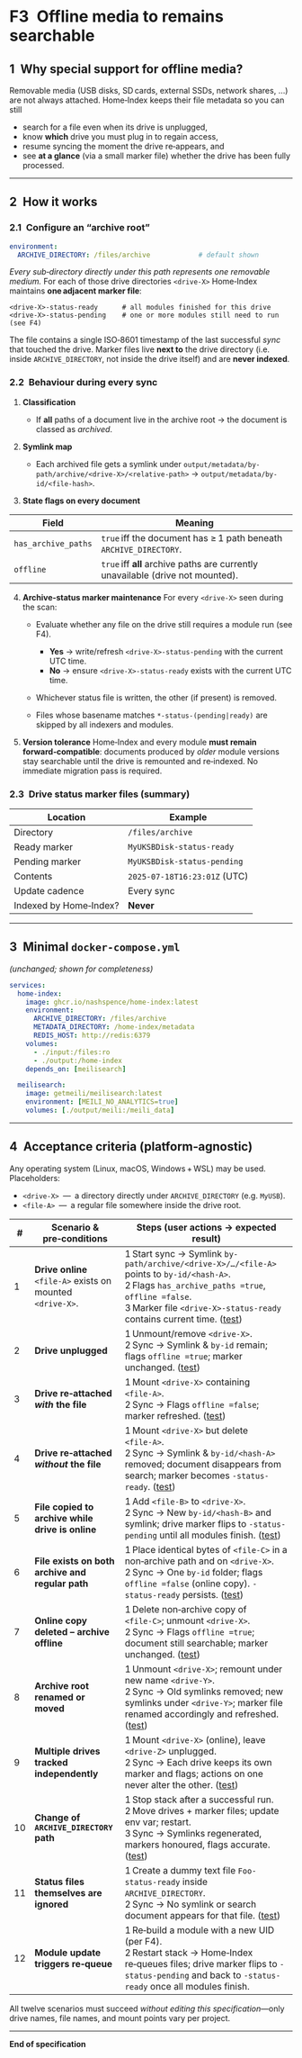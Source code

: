 # F3 Offline media to remains searchable

## 1 Why special support for offline media?

Removable media (USB disks, SD cards, external SSDs, network shares, …) are not always attached.
Home‑Index keeps their file metadata so you can still

* search for a file even when its drive is unplugged,
* know **which** drive you must plug in to regain access,
* resume syncing the moment the drive re‑appears, and
* see **at a glance** (via a small marker file) whether the drive has been fully processed.

---

## 2 How it works

### 2.1 Configure an “archive root”

```yaml
environment:
  ARCHIVE_DIRECTORY: /files/archive            # default shown
```

*Every sub‑directory directly under this path represents one removable medium.*
For each of those drive directories `<drive‑X>` Home‑Index maintains **one adjacent marker file**:

```
<drive‑X>-status-ready      # all modules finished for this drive
<drive‑X>-status-pending    # one or more modules still need to run (see F4)
```

The file contains a single ISO‑8601 timestamp of the last successful *sync* that touched the drive.
Marker files live **next to** the drive directory (i.e. inside `ARCHIVE_DIRECTORY`, not inside the drive itself) and are **never indexed**.

### 2.2 Behaviour during every sync

1. **Classification**

   * If **all** paths of a document live in the archive root → the document is classed as *archived*.
2. **Symlink map**

   * Each archived file gets a symlink under
     `output/metadata/by-path/archive/<drive‑X>/<relative-path>` → `output/metadata/by-id/<file-hash>`.
3. **State flags on every document**

| Field               | Meaning                                                                         |
| ------------------- | ------------------------------------------------------------------------------- |
| `has_archive_paths` | `true` iff the document has ≥ 1 path beneath `ARCHIVE_DIRECTORY`.               |
| `offline`           | `true` iff **all** archive paths are currently unavailable (drive not mounted). |

4. **Archive‑status marker maintenance**
   For every `<drive‑X>` seen during the scan:

   * Evaluate whether any file on the drive still requires a module run (see F4).

     * **Yes** → write/refresh `<drive‑X>-status-pending` with the current UTC time.
     * **No**  → ensure `<drive‑X>-status-ready` exists with the current UTC time.
   * Whichever status file is written, the other (if present) is removed.
   * Files whose basename matches `*-status-(pending|ready)` are skipped by all indexers and modules.

5. **Version tolerance**
   Home‑Index and every module **must remain forward‑compatible**: documents produced by *older* module versions stay searchable until the drive is remounted and re‑indexed. No immediate migration pass is required.

### 2.3 Drive status marker files (summary)

| Location               | Example                      |
| ---------------------- | ---------------------------- |
| Directory              | `/files/archive`             |
| Ready marker           | `MyUKSBDisk-status-ready`    |
| Pending marker         | `MyUKSBDisk-status-pending`  |
| Contents               | `2025-07-18T16:23:01Z` (UTC) |
| Update cadence         | Every sync                   |
| Indexed by Home‑Index? | **Never**                    |

---

## 3 Minimal `docker-compose.yml`

*(unchanged; shown for completeness)*

```yaml
services:
  home-index:
    image: ghcr.io/nashspence/home-index:latest
    environment:
      ARCHIVE_DIRECTORY: /files/archive
      METADATA_DIRECTORY: /home-index/metadata
      REDIS_HOST: http://redis:6379
    volumes:
      - ./input:/files:ro
      - ./output:/home-index
    depends_on: [meilisearch]

  meilisearch:
    image: getmeili/meilisearch:latest
    environment: [MEILI_NO_ANALYTICS=true]
    volumes: [./output/meili:/meili_data]
```

---

## 4 Acceptance criteria (platform‑agnostic)

Any operating system (Linux, macOS, Windows + WSL) may be used.
Placeholders:

* `<drive‑X>` — a directory directly under `ARCHIVE_DIRECTORY` (e.g. `MyUSB`).
* `<file‑A>` — a regular file somewhere inside the drive root.

| #  | Scenario & pre‑conditions                                     | Steps (user actions → expected result)                                                                                                                                                                             |
| -- | ------------------------------------------------------------- | ------------------------------------------------------------------------------------------------------------------------------------------------------------------------------------------------------------------ |
| 1  | **Drive online**<br>`<file‑A>` exists on mounted `<drive‑X>`. | 1 Start sync → Symlink `by-path/archive/<drive‑X>/…/<file‑A>` points to `by-id/<hash-A>`.<br>2 Flags `has_archive_paths =true`, `offline =false`.<br>3 Marker file `<drive‑X>-status-ready` contains current time. ([test](../features/F3/test/acceptance.py#L127-L152)) |
| 2  | **Drive unplugged**                                           | 1 Unmount/remove `<drive‑X>`.<br>2 Sync → Symlink & `by-id` remain; flags `offline =true`; marker unchanged. ([test](../features/F3/test/acceptance.py#L153-L184))                                                                                                       |
| 3  | **Drive re‑attached *with* the file**                         | 1 Mount `<drive‑X>` containing `<file‑A>`.<br>2 Sync → Flags `offline =false`; marker refreshed. ([test](../features/F3/test/acceptance.py#L185-L218))                                                                                                                   |
| 4  | **Drive re‑attached *without* the file**                      | 1 Mount `<drive‑X>` but delete `<file‑A>`.<br>2 Sync → Symlink & `by-id/<hash-A>` removed; document disappears from search; marker becomes `-status-ready`. ([test](../features/F3/test/acceptance.py#L219-L250))                                                        |
| 5  | **File copied to archive while drive is online**              | 1 Add `<file‑B>` to `<drive‑X>`.<br>2 Sync → New `by-id/<hash‑B>` and symlink; drive marker flips to `-status-pending` until all modules finish. ([test](../features/F3/test/acceptance.py#L251-L283))                                                                   |
| 6  | **File exists on both archive and regular path**              | 1 Place identical bytes of `<file‑C>` in a non‑archive path and on `<drive‑X>`.<br>2 Sync → One `by-id` folder; flags `offline =false` (online copy). `-status-ready` persists. ([test](../features/F3/test/acceptance.py#L284-L316))                                    |
| 7  | **Online copy deleted – archive offline**                     | 1 Delete non‑archive copy of `<file‑C>`; unmount `<drive‑X>`.<br>2 Sync → Flags `offline =true`; document still searchable; marker unchanged. ([test](../features/F3/test/acceptance.py#L317-L369))                                                                      |
| 8  | **Archive root renamed or moved**                             | 1 Unmount `<drive‑X>`; remount under new name `<drive‑Y>`.<br>2 Sync → Old symlinks removed; new symlinks under `<drive‑Y>`; marker file renamed accordingly and refreshed. ([test](../features/F3/test/acceptance.py#L370-L404))                                        |
| 9  | **Multiple drives tracked independently**                     | 1 Mount `<drive‑X>` (online), leave `<drive‑Z>` unplugged.<br>2 Sync → Each drive keeps its own marker and flags; actions on one never alter the other. ([test](../features/F3/test/acceptance.py#L405-L442))                                                            |
| 10 | **Change of `ARCHIVE_DIRECTORY` path**                        | 1 Stop stack after a successful run.<br>2 Move drives + marker files; update env var; restart.<br>3 Sync → Symlinks regenerated, markers honoured, flags accurate. ([test](../features/F3/test/acceptance.py#L443-L498))                                                 |
| 11 | **Status files themselves are ignored**                       | 1 Create a dummy text file `Foo-status-ready` inside `ARCHIVE_DIRECTORY`.<br>2 Sync → No symlink or search document appears for that file. ([test](../features/F3/test/acceptance.py#L499-L522))                                                                         |
| 12 | **Module update triggers re‑queue**                           | 1 Re‑build a module with a new UID (per F4).<br>2 Restart stack → Home‑Index re‑queues files; drive marker flips to `-status-pending` and back to `-status-ready` once all modules finish.                         |

All twelve scenarios must succeed *without editing this specification*—only drive names, file names, and mount points vary per project.

---

**End of specification**
